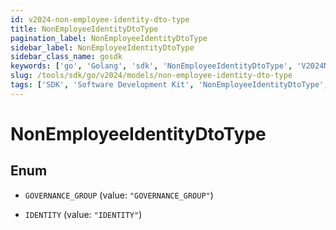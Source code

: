 ```yaml
---
id: v2024-non-employee-identity-dto-type
title: NonEmployeeIdentityDtoType
pagination_label: NonEmployeeIdentityDtoType
sidebar_label: NonEmployeeIdentityDtoType
sidebar_class_name: gosdk
keywords: ['go', 'Golang', 'sdk', 'NonEmployeeIdentityDtoType', 'V2024NonEmployeeIdentityDtoType'] 
slug: /tools/sdk/go/v2024/models/non-employee-identity-dto-type
tags: ['SDK', 'Software Development Kit', 'NonEmployeeIdentityDtoType', 'V2024NonEmployeeIdentityDtoType']
---
```


# NonEmployeeIdentityDtoType

## Enum


* `GOVERNANCE_GROUP` (value: `"GOVERNANCE_GROUP"`)

* `IDENTITY` (value: `"IDENTITY"`)


